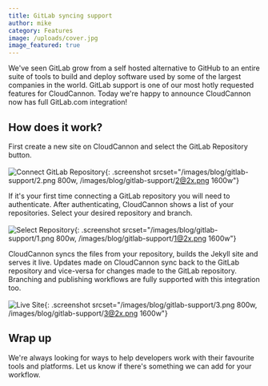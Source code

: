 ```yaml
---
title: GitLab syncing support
author: mike
category: Features
image: /uploads/cover.jpg
image_featured: true
---
```


We've seen GitLab grow from a self hosted alternative to GitHub to an entire suite of tools to build and deploy software used by some of the largest companies in the world. GitLab support is one of our most hotly requested features for CloudCannon. Today we're happy to announce CloudCannon now has full GitLab.com integration\!

## How does it work?

First create a new site on CloudCannon and select the GitLab Repository button.<br><br>![Connect GitLab Repository](/images/blog/gitlab-support/2@2x.png){: .screenshot srcset="/images/blog/gitlab-support/2.png 800w, /images/blog/gitlab-support/2@2x.png 1600w"}

If it's your first time connecting a GitLab repository you will need to authenticate. After authenticating, CloudCannon shows a list of your repositories. Select your desired repository and branch.<br><br>![Select Repository](/images/blog/gitlab-support/1@2x.png){: .screenshot srcset="/images/blog/gitlab-support/1.png 800w, /images/blog/gitlab-support/1@2x.png 1600w"}

CloudCannon syncs the files from your repository, builds the Jekyll site and serves it live. Updates made on CloudCannon sync back to the GitLab repository and vice-versa for changes made to the GitLab repository. Branching and publishing workflows are fully supported with this integration too.<br><br>![Live Site](/images/blog/gitlab-support/3@2x.png){: .screenshot srcset="/images/blog/gitlab-support/3.png 800w, /images/blog/gitlab-support/3@2x.png 1600w"}

## Wrap up

We're always looking for ways to help developers work with their favourite tools and platforms. Let us know if there's something we can add for your workflow.